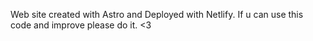 Web site created with Astro and Deployed with Netlify. If u can use this code and improve please do it. <3
